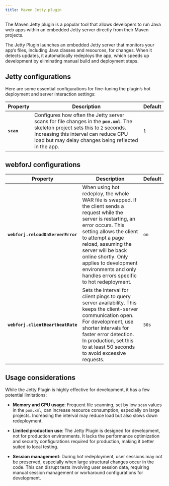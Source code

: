 ```yaml
---
title: Maven Jetty plugin
---
```


The Maven Jetty plugin is a popular tool that allows developers to run Java web apps within an embedded Jetty server directly from their Maven projects. 

The Jetty Plugin launches an embedded Jetty server that monitors your app’s files, including Java classes and resources, for changes. When it detects updates, it automatically redeploys the app, which speeds up development by eliminating manual build and deployment steps. 

## Jetty configurations

Here are some essential configurations for fine-tuning the plugin’s hot deployment and server interaction settings:

| Property                          | Description                                                                                                                                                                           | Default        |
|-----------------------------------|---------------------------------------------------------------------------------------------------------------------------------------------------------------------------------------|----------------|
| **`scan`**         | Configures how often the Jetty server scans for file changes in the **`pom.xml`**. The skeleton project sets this to `2` seconds. Increasing this interval can reduce CPU load but may delay changes being reflected in the app. | `1`            |

## webforJ configurations

| Property                          | Description                                                                                                                                                                           | Default        |
|-----------------------------------|---------------------------------------------------------------------------------------------------------------------------------------------------------------------------------------|----------------|
| **`webforj.reloadOnServerError`** | When using hot redeploy, the whole WAR file is swapped. If the client sends a request while the server is restarting, an error occurs. This setting allows the client to attempt a page reload, assuming the server will be back online shortly. Only applies to development environments and only handles errors specific to hot redeployment. | `on`           |
| **`webforj.clientHeartbeatRate`** | Sets the interval for client pings to query server availability. This keeps the client-server communication open. For development, use shorter intervals for faster error detection. In production, set this to at least 50 seconds to avoid excessive requests. | `50s`          |

## Usage considerations

While the Jetty Plugin is highly effective for development, it has a few potential limitations:

- **Memory and CPU usage**: Frequent file scanning, set by low `scan` values in the `pom.xml`, can increase resource consumption, especially on large projects. Increasing the interval may reduce load but also slows down redeployment.

- **Limited production use**: The Jetty Plugin is designed for development, not for production environments. It lacks the performance optimization and security configurations required for production, making it better suited to local testing.

- **Session management**: During hot redeployment, user sessions may not be preserved, especially when large structural changes occur in the code. This can disrupt tests involving user session data, requiring manual session management or workaround configurations for development.

<GiscusComments />